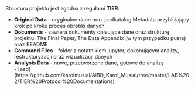 Struktura projektu jest zgodna z regułami <b>TIER</b>:
<ul>
<li><b>Original Data</b> - oryginalne dane oraz podkatalog Metadata przybliżający krok po kroku proces obróbki danych</li>
<li><b>Documents</b> - zawiera dokumenty opisujące dane oraz strukturę projektu: The Final Paper, The Data Appendix (w tym przypadku puste) oraz README</li>
<li><b>Command Files</b> - folder z notatnikiem jupyter, dokonującym analizy, restrukturyzacji oraz wizualizacji danych</li>
<li><b>Analysis Data</b> - nowe, przetworzone dane, gotowe do analizy</li>
  - [asd](https://github.com/karolmusial/AiBD_Karol_Musial/tree/master/LAB%202/TIER%20Protocol%20Documentations)
